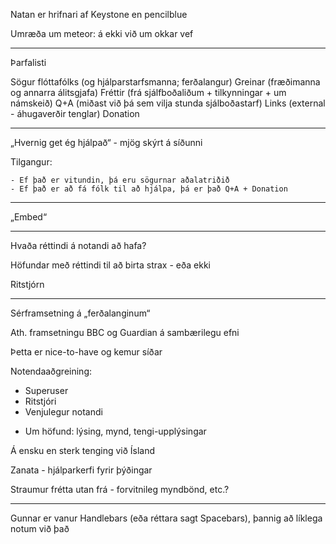 Natan er hrifnari af Keystone en pencilblue

Umræða um meteor: á ekki við um okkar vef

---

Þarfalisti

Sögur flóttafólks (og hjálparstarfsmanna; ferðalangur)
Greinar (fræðimanna og annarra álitsgjafa)
Fréttir (frá sjálfboðaliðum + tilkynningar + um námskeið)
Q+A (miðast við þá sem vilja stunda sjálboðastarf)
Links (external - áhugaverðir tenglar)
Donation 

---

„Hvernig get ég hjálpað“ - mjög skýrt á síðunni

Tilgangur:

    - Ef það er vitundin, þá eru sögurnar aðalatriðið
    - Ef það er að fá fólk til að hjálpa, þá er það Q+A + Donation

---

„Embed“

---

Hvaða réttindi á notandi að hafa?

Höfundar með réttindi til að birta strax - eða ekki

Ritstjórn

---

Sérframsetning á „ferðalanginum“

Ath. framsetningu BBC og Guardian á sambærilegu efni

Þetta er nice-to-have og kemur síðar


Notendaaðgreining:
- Superuser
- Ritstjóri
- Venjulegur notandi

* Um höfund: lýsing, mynd, tengi-upplýsingar

Á ensku en sterk tenging við Ísland

Zanata - hjálparkerfi fyrir þýðingar

Straumur frétta utan frá - forvitnileg myndbönd, etc.?

--- 

Gunnar er vanur Handlebars (eða réttara sagt Spacebars), þannig að líklega notum við það

